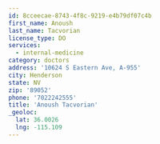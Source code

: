 ```yaml
---
id: 8cceecae-8743-4f8c-9219-e4b79df07c4b
first_name: Anoush
last_name: Tacvorian
license_type: DO
services:
  - internal-medicine
category: doctors
address: '10624 S Eastern Ave, A-955'
city: Henderson
state: NV
zip: '89052'
phone: '7022242555'
title: 'Anoush Tacvorian'
_geoloc:
  lat: 36.0026
  lng: -115.109
---
```

